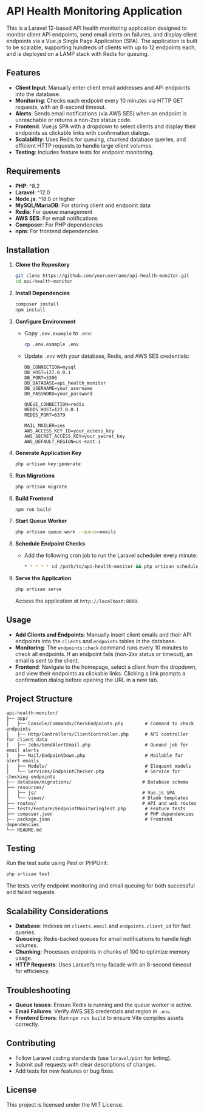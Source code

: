 # API Health Monitoring Application

This is a Laravel 12-based API health monitoring application designed to monitor client API endpoints, send email alerts on failures, and display client endpoints via a Vue.js Single Page Application (SPA). The application is built to be scalable, supporting hundreds of clients with up to 12 endpoints each, and is deployed on a LAMP stack with Redis for queuing.

## Features
- **Client Input**: Manually enter client email addresses and API endpoints into the database.
- **Monitoring**: Checks each endpoint every 10 minutes via HTTP GET requests, with an 8-second timeout.
- **Alerts**: Sends email notifications (via AWS SES) when an endpoint is unreachable or returns a non-2xx status code.
- **Frontend**: Vue.js SPA with a dropdown to select clients and display their endpoints as clickable links with confirmation dialogs.
- **Scalability**: Uses Redis for queuing, chunked database queries, and efficient HTTP requests to handle large client volumes.
- **Testing**: Includes feature tests for endpoint monitoring.

## Requirements
- **PHP**: ^8.2
- **Laravel**: ^12.0
- **Node.js**: ^18.0 or higher
- **MySQL/MariaDB**: For storing client and endpoint data
- **Redis**: For queue management
- **AWS SES**: For email notifications
- **Composer**: For PHP dependencies
- **npm**: For frontend dependencies

## Installation

1. **Clone the Repository**
   ```bash
   git clone https://github.com/yourusername/api-health-monitor.git
   cd api-health-monitor
   ```

2. **Install Dependencies**
   ```bash
   composer install
   npm install
   ```

3. **Configure Environment**
   - Copy `.env.example` to `.env`:
     ```bash
     cp .env.example .env
     ```
   - Update `.env` with your database, Redis, and AWS SES credentials:
     ```
     DB_CONNECTION=mysql
     DB_HOST=127.0.0.1
     DB_PORT=3306
     DB_DATABASE=api_health_monitor
     DB_USERNAME=your_username
     DB_PASSWORD=your_password

     QUEUE_CONNECTION=redis
     REDIS_HOST=127.0.0.1
     REDIS_PORT=6379

     MAIL_MAILER=ses
     AWS_ACCESS_KEY_ID=your_access_key
     AWS_SECRET_ACCESS_KEY=your_secret_key
     AWS_DEFAULT_REGION=us-east-1
     ```

4. **Generate Application Key**
   ```bash
   php artisan key:generate
   ```

5. **Run Migrations**
   ```bash
   php artisan migrate
   ```

6. **Build Frontend**
   ```bash
   npm run build
   ```

7. **Start Queue Worker**
   ```bash
   php artisan queue:work --queue=emails
   ```

8. **Schedule Endpoint Checks**
   - Add the following cron job to run the Laravel scheduler every minute:
     ```bash
     * * * * * cd /path/to/api-health-monitor && php artisan schedule:run >> /dev/null 2>&1
     ```

9. **Serve the Application**
   ```bash
   php artisan serve
   ```
   Access the application at `http://localhost:8000`.

## Usage
- **Add Clients and Endpoints**: Manually insert client emails and their API endpoints into the `clients` and `endpoints` tables in the database.
- **Monitoring**: The `endpoints:check` command runs every 10 minutes to check all endpoints. If an endpoint fails (non-2xx status or timeout), an email is sent to the client.
- **Frontend**: Navigate to the homepage, select a client from the dropdown, and view their endpoints as clickable links. Clicking a link prompts a confirmation dialog before opening the URL in a new tab.

## Project Structure
```
api-health-monitor/
├── app/
│   ├── Console/Commands/CheckEndpoints.php        # Command to check endpoints
│   ├── Http/Controllers/ClientController.php      # API controller for client data
│   ├── Jobs/SendAlertEmail.php                    # Queued job for email alerts
│   ├── Mail/EndpointDown.php                      # Mailable for alert emails
│   ├── Models/                                    # Eloquent models
│   └── Services/EndpointChecker.php               # Service for checking endpoints
├── database/migrations/                          # Database schema
├── resources/
│   ├── js/                                       # Vue.js SPA
│   └── views/                                    # Blade templates
├── routes/                                       # API and web routes
├── tests/Feature/EndpointMonitoringTest.php       # Feature tests
├── composer.json                                  # PHP dependencies
├── package.json                                   # Frontend dependencies
└── README.md
```

## Testing
Run the test suite using Pest or PHPUnit:
```bash
php artisan test
```
The tests verify endpoint monitoring and email queuing for both successful and failed requests.

## Scalability Considerations
- **Database**: Indexes on `clients.email` and `endpoints.client_id` for fast queries.
- **Queueing**: Redis-backed queues for email notifications to handle high volumes.
- **Chunking**: Processes endpoints in chunks of 100 to optimize memory usage.
- **HTTP Requests**: Uses Laravel’s `Http` facade with an 8-second timeout for efficiency.

## Troubleshooting
- **Queue Issues**: Ensure Redis is running and the queue worker is active.
- **Email Failures**: Verify AWS SES credentials and region in `.env`.
- **Frontend Errors**: Run `npm run build` to ensure Vite compiles assets correctly.

## Contributing
- Follow Laravel coding standards (use `laravel/pint` for linting).
- Submit pull requests with clear descriptions of changes.
- Add tests for new features or bug fixes.

## License
This project is licensed under the MIT License.